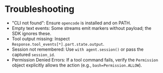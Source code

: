 # Troubleshooting

- "CLI not found": Ensure `opencode` is installed and on PATH.
- Empty text events: Some streams emit markers without payload; the SDK ignores these.
- Tool output missing: Inspect `Response.tool_events[*].part.state.output`.
- Session not remembered: Use `with agent.session()` or pass the captured `session_id`.
- Permission Denied Errors: If a tool command fails, verify the `Permission` object explicitly allows the action (e.g., `bash=Permission.ALLOW`).
